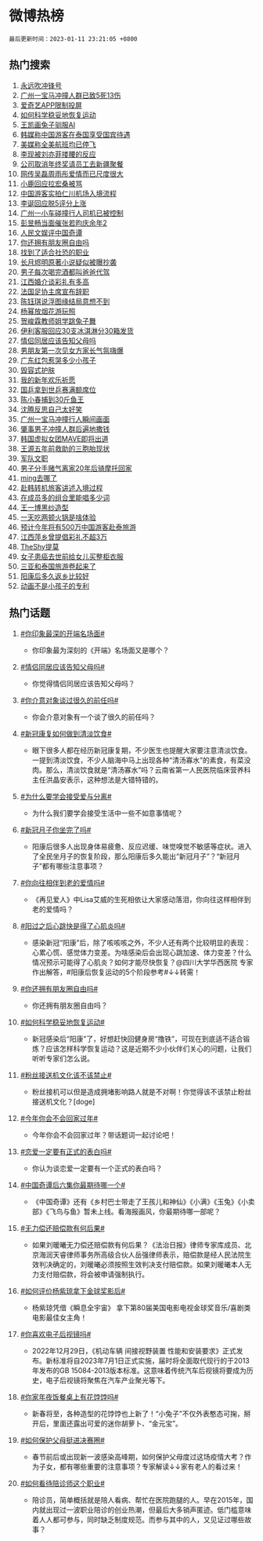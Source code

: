 # 微博热榜

`最后更新时间：2023-01-11 23:21:05 +0800`

## 热门搜索

1. [永远吹冲锋号](https://m.weibo.cn/search?containerid=100103type%3D1%26t%3D10%26q%3D%23%E6%B0%B8%E8%BF%9C%E5%90%B9%E5%86%B2%E9%94%8B%E5%8F%B7%23&stream_entry_id=51&isnewpage=1&extparam=seat%3D1%26c_type%3D51%26pos%3D0%26filter_type%3Drealtimehot%26dgr%3D0%26cate%3D10103%26display_time%3D1673450464%26pre_seqid%3D1673450464134014761208&luicode=10000011&lfid=106003type%253D25%2526t%253D3%2526disable_hot%253D1%2526filter_type%253Drealtimehot)
1. [广州一宝马冲撞人群已致5死13伤](https://m.weibo.cn/search?containerid=100103type%3D1%26t%3D10%26q%3D%23%E5%B9%BF%E5%B7%9E%E4%B8%80%E5%AE%9D%E9%A9%AC%E5%86%B2%E6%92%9E%E4%BA%BA%E7%BE%A4%E5%B7%B2%E8%87%B45%E6%AD%BB13%E4%BC%A4%23&stream_entry_id=31&isnewpage=1&extparam=seat%3D1%26pos%3D0%26lcate%3D5001%26c_type%3D31%26filter_type%3Drealtimehot%26stream_entry_id%3D31%26cate%3D5001%26flag%3D4%26realpos%3D1%26q%3D%2523%25E5%25B9%25BF%25E5%25B7%259E%25E4%25B8%2580%25E5%25AE%259D%25E9%25A9%25AC%25E5%2586%25B2%25E6%2592%259E%25E4%25BA%25BA%25E7%25BE%25A4%25E5%25B7%25B2%25E8%2587%25B45%25E6%25AD%25BB13%25E4%25BC%25A4%2523%26dgr%3D0%26band_rank%3D1%26display_time%3D1673450464%26pre_seqid%3D1673450464134014761208&luicode=10000011&lfid=106003type%253D25%2526t%253D3%2526disable_hot%253D1%2526filter_type%253Drealtimehot)
1. [爱奇艺APP限制投屏](https://m.weibo.cn/search?containerid=100103type%3D1%26t%3D10%26q%3D%23%E7%88%B1%E5%A5%87%E8%89%BAAPP%E9%99%90%E5%88%B6%E6%8A%95%E5%B1%8F%23&stream_entry_id=31&isnewpage=1&extparam=seat%3D1%26pos%3D1%26lcate%3D5001%26c_type%3D31%26filter_type%3Drealtimehot%26stream_entry_id%3D31%26cate%3D5001%26flag%3D2%26realpos%3D2%26q%3D%2523%25E7%2588%25B1%25E5%25A5%2587%25E8%2589%25BAAPP%25E9%2599%2590%25E5%2588%25B6%25E6%258A%2595%25E5%25B1%258F%2523%26dgr%3D0%26band_rank%3D2%26display_time%3D1673450464%26pre_seqid%3D1673450464134014761208&luicode=10000011&lfid=106003type%253D25%2526t%253D3%2526disable_hot%253D1%2526filter_type%253Drealtimehot)
1. [如何科学稳妥地恢复运动](https://m.weibo.cn/search?containerid=100103type%3D1%26t%3D10%26q%3D%23%E5%A6%82%E4%BD%95%E7%A7%91%E5%AD%A6%E7%A8%B3%E5%A6%A5%E5%9C%B0%E6%81%A2%E5%A4%8D%E8%BF%90%E5%8A%A8%23&stream_entry_id=31&isnewpage=1&extparam=seat%3D1%26pos%3D2%26lcate%3D5001%26c_type%3D31%26filter_type%3Drealtimehot%26stream_entry_id%3D31%26cate%3D5001%26flag%3D1%26realpos%3D3%26q%3D%2523%25E5%25A6%2582%25E4%25BD%2595%25E7%25A7%2591%25E5%25AD%25A6%25E7%25A8%25B3%25E5%25A6%25A5%25E5%259C%25B0%25E6%2581%25A2%25E5%25A4%258D%25E8%25BF%2590%25E5%258A%25A8%2523%26dgr%3D0%26band_rank%3D3%26display_time%3D1673450464%26pre_seqid%3D1673450464134014761208&luicode=10000011&lfid=106003type%253D25%2526t%253D3%2526disable_hot%253D1%2526filter_type%253Drealtimehot)
1. [王凯画兔子驯服AI](https://m.weibo.cn/search?containerid=100103type%3D1%26t%3D10%26q%3D%23%E7%8E%8B%E5%87%AF%E7%94%BB%E5%85%94%E5%AD%90%E9%A9%AF%E6%9C%8DAI%23&stream_entry_id=31&isnewpage=1&extparam=seat%3D1%26c_type%3D31%26pos%3D3%26lcate%3D5001%26adid%3D177631%26filter_type%3Drealtimehot%26stream_entry_id%3D31%26cate%3D5001%26q%3D%2523%25E7%258E%258B%25E5%2587%25AF%25E7%2594%25BB%25E5%2585%2594%25E5%25AD%2590%25E9%25A9%25AF%25E6%259C%258DAI%2523%26dgr%3D0%26band_rank%3D4%26topic_ad%3D1%26display_time%3D1673450464%26pre_seqid%3D1673450464134014761208&luicode=10000011&lfid=106003type%253D25%2526t%253D3%2526disable_hot%253D1%2526filter_type%253Drealtimehot)
1. [韩媒称中国游客在泰国享受国宾待遇](https://m.weibo.cn/search?containerid=100103type%3D1%26t%3D10%26q%3D%23%E9%9F%A9%E5%AA%92%E7%A7%B0%E4%B8%AD%E5%9B%BD%E6%B8%B8%E5%AE%A2%E5%9C%A8%E6%B3%B0%E5%9B%BD%E4%BA%AB%E5%8F%97%E5%9B%BD%E5%AE%BE%E5%BE%85%E9%81%87%23&stream_entry_id=31&isnewpage=1&extparam=seat%3D1%26pos%3D4%26lcate%3D5001%26c_type%3D31%26filter_type%3Drealtimehot%26stream_entry_id%3D31%26cate%3D5001%26flag%3D0%26realpos%3D4%26q%3D%2523%25E9%259F%25A9%25E5%25AA%2592%25E7%25A7%25B0%25E4%25B8%25AD%25E5%259B%25BD%25E6%25B8%25B8%25E5%25AE%25A2%25E5%259C%25A8%25E6%25B3%25B0%25E5%259B%25BD%25E4%25BA%25AB%25E5%258F%2597%25E5%259B%25BD%25E5%25AE%25BE%25E5%25BE%2585%25E9%2581%2587%2523%26dgr%3D0%26band_rank%3D4%26display_time%3D1673450464%26pre_seqid%3D1673450464134014761208&luicode=10000011&lfid=106003type%253D25%2526t%253D3%2526disable_hot%253D1%2526filter_type%253Drealtimehot)
1. [美媒称全美航班均已停飞](https://m.weibo.cn/search?containerid=100103type%3D1%26t%3D10%26q%3D%23%E7%BE%8E%E5%AA%92%E7%A7%B0%E5%85%A8%E7%BE%8E%E8%88%AA%E7%8F%AD%E5%9D%87%E5%B7%B2%E5%81%9C%E9%A3%9E%23&stream_entry_id=31&isnewpage=1&extparam=seat%3D1%26pos%3D5%26lcate%3D5001%26c_type%3D31%26filter_type%3Drealtimehot%26stream_entry_id%3D31%26cate%3D5001%26flag%3D0%26realpos%3D5%26q%3D%2523%25E7%25BE%258E%25E5%25AA%2592%25E7%25A7%25B0%25E5%2585%25A8%25E7%25BE%258E%25E8%2588%25AA%25E7%258F%25AD%25E5%259D%2587%25E5%25B7%25B2%25E5%2581%259C%25E9%25A3%259E%2523%26dgr%3D0%26band_rank%3D5%26display_time%3D1673450464%26pre_seqid%3D1673450464134014761208&luicode=10000011&lfid=106003type%253D25%2526t%253D3%2526disable_hot%253D1%2526filter_type%253Drealtimehot)
1. [李现被刘亦菲搂腰的反应](https://m.weibo.cn/search?containerid=100103type%3D1%26t%3D10%26q%3D%23%E6%9D%8E%E7%8E%B0%E8%A2%AB%E5%88%98%E4%BA%A6%E8%8F%B2%E6%90%82%E8%85%B0%E7%9A%84%E5%8F%8D%E5%BA%94%23&stream_entry_id=31&isnewpage=1&extparam=seat%3D1%26pos%3D6%26lcate%3D5001%26c_type%3D31%26filter_type%3Drealtimehot%26stream_entry_id%3D31%26cate%3D5001%26flag%3D16%26realpos%3D6%26q%3D%2523%25E6%259D%258E%25E7%258E%25B0%25E8%25A2%25AB%25E5%2588%2598%25E4%25BA%25A6%25E8%258F%25B2%25E6%2590%2582%25E8%2585%25B0%25E7%259A%2584%25E5%258F%258D%25E5%25BA%2594%2523%26dgr%3D0%26band_rank%3D6%26display_time%3D1673450464%26pre_seqid%3D1673450464134014761208&luicode=10000011&lfid=106003type%253D25%2526t%253D3%2526disable_hot%253D1%2526filter_type%253Drealtimehot)
1. [公司取消年终奖请员工去新疆聚餐](https://m.weibo.cn/search?containerid=100103type%3D1%26t%3D10%26q%3D%23%E5%85%AC%E5%8F%B8%E5%8F%96%E6%B6%88%E5%B9%B4%E7%BB%88%E5%A5%96%E8%AF%B7%E5%91%98%E5%B7%A5%E5%8E%BB%E6%96%B0%E7%96%86%E8%81%9A%E9%A4%90%23&stream_entry_id=31&isnewpage=1&extparam=seat%3D1%26pos%3D7%26lcate%3D5001%26c_type%3D31%26filter_type%3Drealtimehot%26stream_entry_id%3D31%26cate%3D5001%26flag%3D2%26realpos%3D7%26q%3D%2523%25E5%2585%25AC%25E5%258F%25B8%25E5%258F%2596%25E6%25B6%2588%25E5%25B9%25B4%25E7%25BB%2588%25E5%25A5%2596%25E8%25AF%25B7%25E5%2591%2598%25E5%25B7%25A5%25E5%258E%25BB%25E6%2596%25B0%25E7%2596%2586%25E8%2581%259A%25E9%25A4%2590%2523%26dgr%3D0%26band_rank%3D7%26display_time%3D1673450464%26pre_seqid%3D1673450464134014761208&luicode=10000011&lfid=106003type%253D25%2526t%253D3%2526disable_hot%253D1%2526filter_type%253Drealtimehot)
1. [网传吴磊周雨彤爱情而已尺度很大](https://m.weibo.cn/search?containerid=100103type%3D1%26t%3D10%26q%3D%23%E7%BD%91%E4%BC%A0%E5%90%B4%E7%A3%8A%E5%91%A8%E9%9B%A8%E5%BD%A4%E7%88%B1%E6%83%85%E8%80%8C%E5%B7%B2%E5%B0%BA%E5%BA%A6%E5%BE%88%E5%A4%A7%23&stream_entry_id=31&isnewpage=1&extparam=seat%3D1%26pos%3D8%26lcate%3D5001%26c_type%3D31%26filter_type%3Drealtimehot%26stream_entry_id%3D31%26cate%3D5001%26flag%3D0%26realpos%3D8%26q%3D%2523%25E7%25BD%2591%25E4%25BC%25A0%25E5%2590%25B4%25E7%25A3%258A%25E5%2591%25A8%25E9%259B%25A8%25E5%25BD%25A4%25E7%2588%25B1%25E6%2583%2585%25E8%2580%258C%25E5%25B7%25B2%25E5%25B0%25BA%25E5%25BA%25A6%25E5%25BE%2588%25E5%25A4%25A7%2523%26dgr%3D0%26band_rank%3D8%26display_time%3D1673450464%26pre_seqid%3D1673450464134014761208&luicode=10000011&lfid=106003type%253D25%2526t%253D3%2526disable_hot%253D1%2526filter_type%253Drealtimehot)
1. [小鹿回应拉宏桑被骂](https://m.weibo.cn/search?containerid=100103type%3D1%26t%3D10%26q%3D%23%E5%B0%8F%E9%B9%BF%E5%9B%9E%E5%BA%94%E6%8B%89%E5%AE%8F%E6%A1%91%E8%A2%AB%E9%AA%82%23&stream_entry_id=31&isnewpage=1&extparam=seat%3D1%26pos%3D9%26lcate%3D5001%26c_type%3D31%26filter_type%3Drealtimehot%26stream_entry_id%3D31%26cate%3D5001%26flag%3D0%26realpos%3D9%26q%3D%2523%25E5%25B0%258F%25E9%25B9%25BF%25E5%259B%259E%25E5%25BA%2594%25E6%258B%2589%25E5%25AE%258F%25E6%25A1%2591%25E8%25A2%25AB%25E9%25AA%2582%2523%26dgr%3D0%26band_rank%3D9%26display_time%3D1673450464%26pre_seqid%3D1673450464134014761208&luicode=10000011&lfid=106003type%253D25%2526t%253D3%2526disable_hot%253D1%2526filter_type%253Drealtimehot)
1. [中国游客实拍仁川机场入境流程](https://m.weibo.cn/search?containerid=100103type%3D1%26t%3D10%26q%3D%23%E4%B8%AD%E5%9B%BD%E6%B8%B8%E5%AE%A2%E5%AE%9E%E6%8B%8D%E4%BB%81%E5%B7%9D%E6%9C%BA%E5%9C%BA%E5%85%A5%E5%A2%83%E6%B5%81%E7%A8%8B%23&stream_entry_id=31&isnewpage=1&extparam=seat%3D1%26pos%3D10%26lcate%3D5001%26c_type%3D31%26filter_type%3Drealtimehot%26stream_entry_id%3D31%26cate%3D5001%26flag%3D0%26realpos%3D10%26q%3D%2523%25E4%25B8%25AD%25E5%259B%25BD%25E6%25B8%25B8%25E5%25AE%25A2%25E5%25AE%259E%25E6%258B%258D%25E4%25BB%2581%25E5%25B7%259D%25E6%259C%25BA%25E5%259C%25BA%25E5%2585%25A5%25E5%25A2%2583%25E6%25B5%2581%25E7%25A8%258B%2523%26dgr%3D0%26band_rank%3D10%26display_time%3D1673450464%26pre_seqid%3D1673450464134014761208&luicode=10000011&lfid=106003type%253D25%2526t%253D3%2526disable_hot%253D1%2526filter_type%253Drealtimehot)
1. [李诞回应脱5评分上涨](https://m.weibo.cn/search?containerid=100103type%3D1%26t%3D10%26q%3D%23%E6%9D%8E%E8%AF%9E%E5%9B%9E%E5%BA%94%E8%84%B15%E8%AF%84%E5%88%86%E4%B8%8A%E6%B6%A8%23&stream_entry_id=31&isnewpage=1&extparam=seat%3D1%26pos%3D11%26lcate%3D5001%26c_type%3D31%26filter_type%3Drealtimehot%26stream_entry_id%3D31%26cate%3D5001%26flag%3D1%26realpos%3D11%26q%3D%2523%25E6%259D%258E%25E8%25AF%259E%25E5%259B%259E%25E5%25BA%2594%25E8%2584%25B15%25E8%25AF%2584%25E5%2588%2586%25E4%25B8%258A%25E6%25B6%25A8%2523%26dgr%3D0%26band_rank%3D11%26display_time%3D1673450464%26pre_seqid%3D1673450464134014761208&luicode=10000011&lfid=106003type%253D25%2526t%253D3%2526disable_hot%253D1%2526filter_type%253Drealtimehot)
1. [广州一小车碰撞行人司机已被控制](https://m.weibo.cn/search?containerid=100103type%3D1%26t%3D10%26q%3D%23%E5%B9%BF%E5%B7%9E%E4%B8%80%E5%B0%8F%E8%BD%A6%E7%A2%B0%E6%92%9E%E8%A1%8C%E4%BA%BA%E5%8F%B8%E6%9C%BA%E5%B7%B2%E8%A2%AB%E6%8E%A7%E5%88%B6%23&stream_entry_id=31&isnewpage=1&extparam=seat%3D1%26pos%3D12%26lcate%3D5001%26c_type%3D31%26filter_type%3Drealtimehot%26stream_entry_id%3D31%26cate%3D5001%26flag%3D0%26realpos%3D12%26q%3D%2523%25E5%25B9%25BF%25E5%25B7%259E%25E4%25B8%2580%25E5%25B0%258F%25E8%25BD%25A6%25E7%25A2%25B0%25E6%2592%259E%25E8%25A1%258C%25E4%25BA%25BA%25E5%258F%25B8%25E6%259C%25BA%25E5%25B7%25B2%25E8%25A2%25AB%25E6%258E%25A7%25E5%2588%25B6%2523%26dgr%3D0%26band_rank%3D12%26display_time%3D1673450464%26pre_seqid%3D1673450464134014761208&luicode=10000011&lfid=106003type%253D25%2526t%253D3%2526disable_hot%253D1%2526filter_type%253Drealtimehot)
1. [彭昱畅当面催张若昀庆余年2](https://m.weibo.cn/search?containerid=100103type%3D1%26t%3D10%26q%3D%23%E5%BD%AD%E6%98%B1%E7%95%85%E5%BD%93%E9%9D%A2%E5%82%AC%E5%BC%A0%E8%8B%A5%E6%98%80%E5%BA%86%E4%BD%99%E5%B9%B42%23&stream_entry_id=31&isnewpage=1&extparam=seat%3D1%26pos%3D13%26lcate%3D5001%26c_type%3D31%26filter_type%3Drealtimehot%26stream_entry_id%3D31%26cate%3D5001%26flag%3D1%26realpos%3D13%26q%3D%2523%25E5%25BD%25AD%25E6%2598%25B1%25E7%2595%2585%25E5%25BD%2593%25E9%259D%25A2%25E5%2582%25AC%25E5%25BC%25A0%25E8%258B%25A5%25E6%2598%2580%25E5%25BA%2586%25E4%25BD%2599%25E5%25B9%25B42%2523%26dgr%3D0%26band_rank%3D13%26display_time%3D1673450464%26pre_seqid%3D1673450464134014761208&luicode=10000011&lfid=106003type%253D25%2526t%253D3%2526disable_hot%253D1%2526filter_type%253Drealtimehot)
1. [人民文娱评中国奇谭](https://m.weibo.cn/search?containerid=100103type%3D1%26t%3D10%26q%3D%23%E4%BA%BA%E6%B0%91%E6%96%87%E5%A8%B1%E8%AF%84%E4%B8%AD%E5%9B%BD%E5%A5%87%E8%B0%AD%23&stream_entry_id=31&isnewpage=1&extparam=seat%3D1%26pos%3D14%26lcate%3D5001%26c_type%3D31%26filter_type%3Drealtimehot%26stream_entry_id%3D31%26cate%3D5001%26flag%3D0%26realpos%3D14%26q%3D%2523%25E4%25BA%25BA%25E6%25B0%2591%25E6%2596%2587%25E5%25A8%25B1%25E8%25AF%2584%25E4%25B8%25AD%25E5%259B%25BD%25E5%25A5%2587%25E8%25B0%25AD%2523%26dgr%3D0%26band_rank%3D14%26display_time%3D1673450464%26pre_seqid%3D1673450464134014761208&luicode=10000011&lfid=106003type%253D25%2526t%253D3%2526disable_hot%253D1%2526filter_type%253Drealtimehot)
1. [你还拥有朋友圈自由吗](https://m.weibo.cn/search?containerid=100103type%3D1%26t%3D10%26q%3D%23%E4%BD%A0%E8%BF%98%E6%8B%A5%E6%9C%89%E6%9C%8B%E5%8F%8B%E5%9C%88%E8%87%AA%E7%94%B1%E5%90%97%23&stream_entry_id=31&isnewpage=1&extparam=seat%3D1%26pos%3D15%26lcate%3D5001%26c_type%3D31%26filter_type%3Drealtimehot%26stream_entry_id%3D31%26cate%3D5001%26flag%3D0%26realpos%3D15%26q%3D%2523%25E4%25BD%25A0%25E8%25BF%2598%25E6%258B%25A5%25E6%259C%2589%25E6%259C%258B%25E5%258F%258B%25E5%259C%2588%25E8%2587%25AA%25E7%2594%25B1%25E5%2590%2597%2523%26dgr%3D0%26band_rank%3D15%26display_time%3D1673450464%26pre_seqid%3D1673450464134014761208&luicode=10000011&lfid=106003type%253D25%2526t%253D3%2526disable_hot%253D1%2526filter_type%253Drealtimehot)
1. [找到了适合社恐的职业](https://m.weibo.cn/search?containerid=100103type%3D1%26t%3D10%26q%3D%23%E6%89%BE%E5%88%B0%E4%BA%86%E9%80%82%E5%90%88%E7%A4%BE%E6%81%90%E7%9A%84%E8%81%8C%E4%B8%9A%23&stream_entry_id=31&isnewpage=1&extparam=seat%3D1%26pos%3D16%26lcate%3D5001%26c_type%3D31%26filter_type%3Drealtimehot%26stream_entry_id%3D31%26cate%3D5001%26flag%3D1%26realpos%3D16%26q%3D%2523%25E6%2589%25BE%25E5%2588%25B0%25E4%25BA%2586%25E9%2580%2582%25E5%2590%2588%25E7%25A4%25BE%25E6%2581%2590%25E7%259A%2584%25E8%2581%258C%25E4%25B8%259A%2523%26dgr%3D0%26band_rank%3D16%26display_time%3D1673450464%26pre_seqid%3D1673450464134014761208&luicode=10000011&lfid=106003type%253D25%2526t%253D3%2526disable_hot%253D1%2526filter_type%253Drealtimehot)
1. [长月烬明原著小说疑似被曝抄袭](https://m.weibo.cn/search?containerid=100103type%3D1%26t%3D10%26q%3D%23%E9%95%BF%E6%9C%88%E7%83%AC%E6%98%8E%E5%8E%9F%E8%91%97%E5%B0%8F%E8%AF%B4%E7%96%91%E4%BC%BC%E8%A2%AB%E6%9B%9D%E6%8A%84%E8%A2%AD%23&stream_entry_id=31&isnewpage=1&extparam=seat%3D1%26pos%3D17%26lcate%3D5001%26c_type%3D31%26filter_type%3Drealtimehot%26stream_entry_id%3D31%26cate%3D5001%26flag%3D0%26realpos%3D17%26q%3D%2523%25E9%2595%25BF%25E6%259C%2588%25E7%2583%25AC%25E6%2598%258E%25E5%258E%259F%25E8%2591%2597%25E5%25B0%258F%25E8%25AF%25B4%25E7%2596%2591%25E4%25BC%25BC%25E8%25A2%25AB%25E6%259B%259D%25E6%258A%2584%25E8%25A2%25AD%2523%26dgr%3D0%26band_rank%3D17%26display_time%3D1673450464%26pre_seqid%3D1673450464134014761208&luicode=10000011&lfid=106003type%253D25%2526t%253D3%2526disable_hot%253D1%2526filter_type%253Drealtimehot)
1. [男子每次喝完酒都叫爸爸代驾](https://m.weibo.cn/search?containerid=100103type%3D1%26t%3D10%26q%3D%23%E7%94%B7%E5%AD%90%E6%AF%8F%E6%AC%A1%E5%96%9D%E5%AE%8C%E9%85%92%E9%83%BD%E5%8F%AB%E7%88%B8%E7%88%B8%E4%BB%A3%E9%A9%BE%23&stream_entry_id=31&isnewpage=1&extparam=seat%3D1%26pos%3D18%26lcate%3D5001%26c_type%3D31%26filter_type%3Drealtimehot%26stream_entry_id%3D31%26cate%3D5001%26flag%3D1%26realpos%3D18%26q%3D%2523%25E7%2594%25B7%25E5%25AD%2590%25E6%25AF%258F%25E6%25AC%25A1%25E5%2596%259D%25E5%25AE%258C%25E9%2585%2592%25E9%2583%25BD%25E5%258F%25AB%25E7%2588%25B8%25E7%2588%25B8%25E4%25BB%25A3%25E9%25A9%25BE%2523%26dgr%3D0%26band_rank%3D18%26display_time%3D1673450464%26pre_seqid%3D1673450464134014761208&luicode=10000011&lfid=106003type%253D25%2526t%253D3%2526disable_hot%253D1%2526filter_type%253Drealtimehot)
1. [江西婚介谈彩礼有多高](https://m.weibo.cn/search?containerid=100103type%3D1%26t%3D10%26q%3D%23%E6%B1%9F%E8%A5%BF%E5%A9%9A%E4%BB%8B%E8%B0%88%E5%BD%A9%E7%A4%BC%E6%9C%89%E5%A4%9A%E9%AB%98%23&stream_entry_id=31&isnewpage=1&extparam=seat%3D1%26pos%3D19%26lcate%3D5001%26c_type%3D31%26filter_type%3Drealtimehot%26stream_entry_id%3D31%26cate%3D5001%26flag%3D0%26realpos%3D19%26q%3D%2523%25E6%25B1%259F%25E8%25A5%25BF%25E5%25A9%259A%25E4%25BB%258B%25E8%25B0%2588%25E5%25BD%25A9%25E7%25A4%25BC%25E6%259C%2589%25E5%25A4%259A%25E9%25AB%2598%2523%26dgr%3D0%26band_rank%3D19%26display_time%3D1673450464%26pre_seqid%3D1673450464134014761208&luicode=10000011&lfid=106003type%253D25%2526t%253D3%2526disable_hot%253D1%2526filter_type%253Drealtimehot)
1. [法国足协主席宣布辞职](https://m.weibo.cn/search?containerid=100103type%3D1%26t%3D10%26q%3D%23%E6%B3%95%E5%9B%BD%E8%B6%B3%E5%8D%8F%E4%B8%BB%E5%B8%AD%E5%AE%A3%E5%B8%83%E8%BE%9E%E8%81%8C%23&stream_entry_id=31&isnewpage=1&extparam=seat%3D1%26pos%3D20%26lcate%3D5001%26c_type%3D31%26filter_type%3Drealtimehot%26stream_entry_id%3D31%26cate%3D5001%26flag%3D1%26realpos%3D20%26q%3D%2523%25E6%25B3%2595%25E5%259B%25BD%25E8%25B6%25B3%25E5%258D%258F%25E4%25B8%25BB%25E5%25B8%25AD%25E5%25AE%25A3%25E5%25B8%2583%25E8%25BE%259E%25E8%2581%258C%2523%26dgr%3D0%26band_rank%3D20%26display_time%3D1673450464%26pre_seqid%3D1673450464134014761208&luicode=10000011&lfid=106003type%253D25%2526t%253D3%2526disable_hot%253D1%2526filter_type%253Drealtimehot)
1. [陈钰琪说浮图缘结局意想不到](https://m.weibo.cn/search?containerid=100103type%3D1%26t%3D10%26q%3D%23%E9%99%88%E9%92%B0%E7%90%AA%E8%AF%B4%E6%B5%AE%E5%9B%BE%E7%BC%98%E7%BB%93%E5%B1%80%E6%84%8F%E6%83%B3%E4%B8%8D%E5%88%B0%23&stream_entry_id=31&isnewpage=1&extparam=seat%3D1%26pos%3D21%26lcate%3D5001%26c_type%3D31%26filter_type%3Drealtimehot%26stream_entry_id%3D31%26cate%3D5001%26flag%3D1%26realpos%3D21%26q%3D%2523%25E9%2599%2588%25E9%2592%25B0%25E7%2590%25AA%25E8%25AF%25B4%25E6%25B5%25AE%25E5%259B%25BE%25E7%25BC%2598%25E7%25BB%2593%25E5%25B1%2580%25E6%2584%258F%25E6%2583%25B3%25E4%25B8%258D%25E5%2588%25B0%2523%26dgr%3D0%26band_rank%3D21%26display_time%3D1673450464%26pre_seqid%3D1673450464134014761208&luicode=10000011&lfid=106003type%253D25%2526t%253D3%2526disable_hot%253D1%2526filter_type%253Drealtimehot)
1. [杨幂放烟花游玩照](https://m.weibo.cn/search?containerid=100103type%3D1%26t%3D10%26q%3D%23%E6%9D%A8%E5%B9%82%E6%94%BE%E7%83%9F%E8%8A%B1%E6%B8%B8%E7%8E%A9%E7%85%A7%23&stream_entry_id=31&isnewpage=1&extparam=seat%3D1%26pos%3D22%26lcate%3D5001%26c_type%3D31%26filter_type%3Drealtimehot%26stream_entry_id%3D31%26cate%3D5001%26flag%3D0%26realpos%3D22%26q%3D%2523%25E6%259D%25A8%25E5%25B9%2582%25E6%2594%25BE%25E7%2583%259F%25E8%258A%25B1%25E6%25B8%25B8%25E7%258E%25A9%25E7%2585%25A7%2523%26dgr%3D0%26band_rank%3D22%26display_time%3D1673450464%26pre_seqid%3D1673450464134014761208&luicode=10000011&lfid=106003type%253D25%2526t%253D3%2526disable_hot%253D1%2526filter_type%253Drealtimehot)
1. [贺峻霖教师姐学跳兔子舞](https://m.weibo.cn/search?containerid=100103type%3D1%26t%3D10%26q%3D%23%E8%B4%BA%E5%B3%BB%E9%9C%96%E6%95%99%E5%B8%88%E5%A7%90%E5%AD%A6%E8%B7%B3%E5%85%94%E5%AD%90%E8%88%9E%23&stream_entry_id=31&isnewpage=1&extparam=seat%3D1%26pos%3D23%26lcate%3D5001%26c_type%3D31%26filter_type%3Drealtimehot%26stream_entry_id%3D31%26cate%3D5001%26flag%3D1%26realpos%3D23%26q%3D%2523%25E8%25B4%25BA%25E5%25B3%25BB%25E9%259C%2596%25E6%2595%2599%25E5%25B8%2588%25E5%25A7%2590%25E5%25AD%25A6%25E8%25B7%25B3%25E5%2585%2594%25E5%25AD%2590%25E8%2588%259E%2523%26dgr%3D0%26band_rank%3D23%26display_time%3D1673450464%26pre_seqid%3D1673450464134014761208&luicode=10000011&lfid=106003type%253D25%2526t%253D3%2526disable_hot%253D1%2526filter_type%253Drealtimehot)
1. [伊利客服回应30支冰淇淋分30箱发货](https://m.weibo.cn/search?containerid=100103type%3D1%26t%3D10%26q%3D%23%E4%BC%8A%E5%88%A9%E5%AE%A2%E6%9C%8D%E5%9B%9E%E5%BA%9430%E6%94%AF%E5%86%B0%E6%B7%87%E6%B7%8B%E5%88%8630%E7%AE%B1%E5%8F%91%E8%B4%A7%23&stream_entry_id=31&isnewpage=1&extparam=seat%3D1%26pos%3D24%26lcate%3D5001%26c_type%3D31%26filter_type%3Drealtimehot%26stream_entry_id%3D31%26cate%3D5001%26flag%3D0%26realpos%3D24%26q%3D%2523%25E4%25BC%258A%25E5%2588%25A9%25E5%25AE%25A2%25E6%259C%258D%25E5%259B%259E%25E5%25BA%259430%25E6%2594%25AF%25E5%2586%25B0%25E6%25B7%2587%25E6%25B7%258B%25E5%2588%258630%25E7%25AE%25B1%25E5%258F%2591%25E8%25B4%25A7%2523%26dgr%3D0%26band_rank%3D24%26display_time%3D1673450464%26pre_seqid%3D1673450464134014761208&luicode=10000011&lfid=106003type%253D25%2526t%253D3%2526disable_hot%253D1%2526filter_type%253Drealtimehot)
1. [情侣同居应该告知父母吗](https://m.weibo.cn/search?containerid=100103type%3D1%26t%3D10%26q%3D%23%E6%83%85%E4%BE%A3%E5%90%8C%E5%B1%85%E5%BA%94%E8%AF%A5%E5%91%8A%E7%9F%A5%E7%88%B6%E6%AF%8D%E5%90%97%23&stream_entry_id=31&isnewpage=1&extparam=seat%3D1%26pos%3D25%26lcate%3D5001%26c_type%3D31%26filter_type%3Drealtimehot%26stream_entry_id%3D31%26cate%3D5001%26flag%3D0%26realpos%3D25%26q%3D%2523%25E6%2583%2585%25E4%25BE%25A3%25E5%2590%258C%25E5%25B1%2585%25E5%25BA%2594%25E8%25AF%25A5%25E5%2591%258A%25E7%259F%25A5%25E7%2588%25B6%25E6%25AF%258D%25E5%2590%2597%2523%26dgr%3D0%26band_rank%3D25%26display_time%3D1673450464%26pre_seqid%3D1673450464134014761208&luicode=10000011&lfid=106003type%253D25%2526t%253D3%2526disable_hot%253D1%2526filter_type%253Drealtimehot)
1. [男朋友第一次见女方家长气氛嗨爆](https://m.weibo.cn/search?containerid=100103type%3D1%26t%3D10%26q%3D%23%E7%94%B7%E6%9C%8B%E5%8F%8B%E7%AC%AC%E4%B8%80%E6%AC%A1%E8%A7%81%E5%A5%B3%E6%96%B9%E5%AE%B6%E9%95%BF%E6%B0%94%E6%B0%9B%E5%97%A8%E7%88%86%23&stream_entry_id=31&isnewpage=1&extparam=seat%3D1%26pos%3D26%26lcate%3D5001%26c_type%3D31%26filter_type%3Drealtimehot%26stream_entry_id%3D31%26cate%3D5001%26flag%3D0%26realpos%3D26%26q%3D%2523%25E7%2594%25B7%25E6%259C%258B%25E5%258F%258B%25E7%25AC%25AC%25E4%25B8%2580%25E6%25AC%25A1%25E8%25A7%2581%25E5%25A5%25B3%25E6%2596%25B9%25E5%25AE%25B6%25E9%2595%25BF%25E6%25B0%2594%25E6%25B0%259B%25E5%2597%25A8%25E7%2588%2586%2523%26dgr%3D0%26band_rank%3D26%26display_time%3D1673450464%26pre_seqid%3D1673450464134014761208&luicode=10000011&lfid=106003type%253D25%2526t%253D3%2526disable_hot%253D1%2526filter_type%253Drealtimehot)
1. [广东红包惹哭多少小孩子](https://m.weibo.cn/search?containerid=100103type%3D1%26t%3D10%26q%3D%23%E5%B9%BF%E4%B8%9C%E7%BA%A2%E5%8C%85%E6%83%B9%E5%93%AD%E5%A4%9A%E5%B0%91%E5%B0%8F%E5%AD%A9%E5%AD%90%23&stream_entry_id=31&isnewpage=1&extparam=seat%3D1%26pos%3D27%26lcate%3D5001%26c_type%3D31%26filter_type%3Drealtimehot%26stream_entry_id%3D31%26cate%3D5001%26flag%3D0%26realpos%3D27%26q%3D%2523%25E5%25B9%25BF%25E4%25B8%259C%25E7%25BA%25A2%25E5%258C%2585%25E6%2583%25B9%25E5%2593%25AD%25E5%25A4%259A%25E5%25B0%2591%25E5%25B0%258F%25E5%25AD%25A9%25E5%25AD%2590%2523%26dgr%3D0%26band_rank%3D27%26display_time%3D1673450464%26pre_seqid%3D1673450464134014761208&luicode=10000011&lfid=106003type%253D25%2526t%253D3%2526disable_hot%253D1%2526filter_type%253Drealtimehot)
1. [毁容式护肤](https://m.weibo.cn/search?containerid=100103type%3D1%26t%3D10%26q%3D%23%E6%AF%81%E5%AE%B9%E5%BC%8F%E6%8A%A4%E8%82%A4%23&stream_entry_id=31&isnewpage=1&extparam=seat%3D1%26pos%3D28%26lcate%3D5001%26c_type%3D31%26filter_type%3Drealtimehot%26stream_entry_id%3D31%26cate%3D5001%26flag%3D0%26realpos%3D28%26q%3D%2523%25E6%25AF%2581%25E5%25AE%25B9%25E5%25BC%258F%25E6%258A%25A4%25E8%2582%25A4%2523%26dgr%3D0%26band_rank%3D28%26display_time%3D1673450464%26pre_seqid%3D1673450464134014761208&luicode=10000011&lfid=106003type%253D25%2526t%253D3%2526disable_hot%253D1%2526filter_type%253Drealtimehot)
1. [我的新年欢乐祈愿](https://m.weibo.cn/search?containerid=100103type%3D1%26t%3D10%26q%3D%E6%88%91%E7%9A%84%E6%96%B0%E5%B9%B4%E6%AC%A2%E4%B9%90%E7%A5%88%E6%84%BF&stream_entry_id=31&isnewpage=1&extparam=seat%3D1%26pos%3D29%26lcate%3D5001%26c_type%3D31%26filter_type%3Drealtimehot%26stream_entry_id%3D31%26cate%3D5001%26flag%3D1%26realpos%3D29%26q%3D%25E6%2588%2591%25E7%259A%2584%25E6%2596%25B0%25E5%25B9%25B4%25E6%25AC%25A2%25E4%25B9%2590%25E7%25A5%2588%25E6%2584%25BF%26dgr%3D0%26band_rank%3D29%26display_time%3D1673450464%26pre_seqid%3D1673450464134014761208&luicode=10000011&lfid=106003type%253D25%2526t%253D3%2526disable_hot%253D1%2526filter_type%253Drealtimehot)
1. [国乒拿到世乒赛满额席位](https://m.weibo.cn/search?containerid=100103type%3D1%26t%3D10%26q%3D%23%E5%9B%BD%E4%B9%92%E6%8B%BF%E5%88%B0%E4%B8%96%E4%B9%92%E8%B5%9B%E6%BB%A1%E9%A2%9D%E5%B8%AD%E4%BD%8D%23&stream_entry_id=31&isnewpage=1&extparam=seat%3D1%26pos%3D30%26lcate%3D5001%26c_type%3D31%26filter_type%3Drealtimehot%26stream_entry_id%3D31%26cate%3D5001%26flag%3D1%26realpos%3D30%26q%3D%2523%25E5%259B%25BD%25E4%25B9%2592%25E6%258B%25BF%25E5%2588%25B0%25E4%25B8%2596%25E4%25B9%2592%25E8%25B5%259B%25E6%25BB%25A1%25E9%25A2%259D%25E5%25B8%25AD%25E4%25BD%258D%2523%26dgr%3D0%26band_rank%3D30%26display_time%3D1673450464%26pre_seqid%3D1673450464134014761208&luicode=10000011&lfid=106003type%253D25%2526t%253D3%2526disable_hot%253D1%2526filter_type%253Drealtimehot)
1. [陈小春捕到30斤鱼王](https://m.weibo.cn/search?containerid=100103type%3D1%26t%3D10%26q%3D%23%E9%99%88%E5%B0%8F%E6%98%A5%E6%8D%95%E5%88%B030%E6%96%A4%E9%B1%BC%E7%8E%8B%23&stream_entry_id=31&isnewpage=1&extparam=seat%3D1%26pos%3D31%26lcate%3D5001%26c_type%3D31%26filter_type%3Drealtimehot%26stream_entry_id%3D31%26cate%3D5001%26flag%3D0%26realpos%3D31%26q%3D%2523%25E9%2599%2588%25E5%25B0%258F%25E6%2598%25A5%25E6%258D%2595%25E5%2588%25B030%25E6%2596%25A4%25E9%25B1%25BC%25E7%258E%258B%2523%26dgr%3D0%26band_rank%3D31%26display_time%3D1673450464%26pre_seqid%3D1673450464134014761208&luicode=10000011&lfid=106003type%253D25%2526t%253D3%2526disable_hot%253D1%2526filter_type%253Drealtimehot)
1. [沈腾反思自己太好笑](https://m.weibo.cn/search?containerid=100103type%3D1%26t%3D10%26q%3D%23%E6%B2%88%E8%85%BE%E5%8F%8D%E6%80%9D%E8%87%AA%E5%B7%B1%E5%A4%AA%E5%A5%BD%E7%AC%91%23&stream_entry_id=31&isnewpage=1&extparam=seat%3D1%26pos%3D32%26lcate%3D5001%26c_type%3D31%26filter_type%3Drealtimehot%26stream_entry_id%3D31%26cate%3D5001%26flag%3D1%26realpos%3D32%26q%3D%2523%25E6%25B2%2588%25E8%2585%25BE%25E5%258F%258D%25E6%2580%259D%25E8%2587%25AA%25E5%25B7%25B1%25E5%25A4%25AA%25E5%25A5%25BD%25E7%25AC%2591%2523%26dgr%3D0%26band_rank%3D32%26display_time%3D1673450464%26pre_seqid%3D1673450464134014761208&luicode=10000011&lfid=106003type%253D25%2526t%253D3%2526disable_hot%253D1%2526filter_type%253Drealtimehot)
1. [广州一宝马冲撞行人瞬间画面](https://m.weibo.cn/search?containerid=100103type%3D1%26t%3D10%26q%3D%23%E5%B9%BF%E5%B7%9E%E4%B8%80%E5%AE%9D%E9%A9%AC%E5%86%B2%E6%92%9E%E8%A1%8C%E4%BA%BA%E7%9E%AC%E9%97%B4%E7%94%BB%E9%9D%A2%23&stream_entry_id=31&isnewpage=1&extparam=seat%3D1%26pos%3D33%26lcate%3D5001%26c_type%3D31%26filter_type%3Drealtimehot%26stream_entry_id%3D31%26cate%3D5001%26flag%3D1%26realpos%3D33%26q%3D%2523%25E5%25B9%25BF%25E5%25B7%259E%25E4%25B8%2580%25E5%25AE%259D%25E9%25A9%25AC%25E5%2586%25B2%25E6%2592%259E%25E8%25A1%258C%25E4%25BA%25BA%25E7%259E%25AC%25E9%2597%25B4%25E7%2594%25BB%25E9%259D%25A2%2523%26dgr%3D0%26band_rank%3D33%26display_time%3D1673450464%26pre_seqid%3D1673450464134014761208&luicode=10000011&lfid=106003type%253D25%2526t%253D3%2526disable_hot%253D1%2526filter_type%253Drealtimehot)
1. [肇事男子冲撞人群后遍地撒钱](https://m.weibo.cn/search?containerid=100103type%3D1%26t%3D10%26q%3D%23%E8%82%87%E4%BA%8B%E7%94%B7%E5%AD%90%E5%86%B2%E6%92%9E%E4%BA%BA%E7%BE%A4%E5%90%8E%E9%81%8D%E5%9C%B0%E6%92%92%E9%92%B1%23&stream_entry_id=31&isnewpage=1&extparam=seat%3D1%26pos%3D34%26lcate%3D5001%26c_type%3D31%26filter_type%3Drealtimehot%26stream_entry_id%3D31%26cate%3D5001%26flag%3D0%26realpos%3D34%26q%3D%2523%25E8%2582%2587%25E4%25BA%258B%25E7%2594%25B7%25E5%25AD%2590%25E5%2586%25B2%25E6%2592%259E%25E4%25BA%25BA%25E7%25BE%25A4%25E5%2590%258E%25E9%2581%258D%25E5%259C%25B0%25E6%2592%2592%25E9%2592%25B1%2523%26dgr%3D0%26band_rank%3D34%26display_time%3D1673450464%26pre_seqid%3D1673450464134014761208&luicode=10000011&lfid=106003type%253D25%2526t%253D3%2526disable_hot%253D1%2526filter_type%253Drealtimehot)
1. [韩国虚拟女团MAVE即将出道](https://m.weibo.cn/search?containerid=100103type%3D1%26t%3D10%26q%3D%23%E9%9F%A9%E5%9B%BD%E8%99%9A%E6%8B%9F%E5%A5%B3%E5%9B%A2MAVE%E5%8D%B3%E5%B0%86%E5%87%BA%E9%81%93%23&stream_entry_id=31&isnewpage=1&extparam=seat%3D1%26pos%3D35%26lcate%3D5001%26c_type%3D31%26filter_type%3Drealtimehot%26stream_entry_id%3D31%26cate%3D5001%26flag%3D0%26realpos%3D35%26q%3D%2523%25E9%259F%25A9%25E5%259B%25BD%25E8%2599%259A%25E6%258B%259F%25E5%25A5%25B3%25E5%259B%25A2MAVE%25E5%258D%25B3%25E5%25B0%2586%25E5%2587%25BA%25E9%2581%2593%2523%26dgr%3D0%26band_rank%3D35%26display_time%3D1673450464%26pre_seqid%3D1673450464134014761208&luicode=10000011&lfid=106003type%253D25%2526t%253D3%2526disable_hot%253D1%2526filter_type%253Drealtimehot)
1. [王源五年前救助的三胞胎现状](https://m.weibo.cn/search?containerid=100103type%3D1%26t%3D10%26q%3D%23%E7%8E%8B%E6%BA%90%E4%BA%94%E5%B9%B4%E5%89%8D%E6%95%91%E5%8A%A9%E7%9A%84%E4%B8%89%E8%83%9E%E8%83%8E%E7%8E%B0%E7%8A%B6%23&stream_entry_id=31&isnewpage=1&extparam=seat%3D1%26pos%3D36%26lcate%3D5001%26c_type%3D31%26filter_type%3Drealtimehot%26stream_entry_id%3D31%26cate%3D5001%26flag%3D0%26realpos%3D36%26q%3D%2523%25E7%258E%258B%25E6%25BA%2590%25E4%25BA%2594%25E5%25B9%25B4%25E5%2589%258D%25E6%2595%2591%25E5%258A%25A9%25E7%259A%2584%25E4%25B8%2589%25E8%2583%259E%25E8%2583%258E%25E7%258E%25B0%25E7%258A%25B6%2523%26dgr%3D0%26band_rank%3D36%26display_time%3D1673450464%26pre_seqid%3D1673450464134014761208&luicode=10000011&lfid=106003type%253D25%2526t%253D3%2526disable_hot%253D1%2526filter_type%253Drealtimehot)
1. [军队文职](https://m.weibo.cn/search?containerid=100103type%3D1%26t%3D10%26q%3D%23%E5%86%9B%E9%98%9F%E6%96%87%E8%81%8C%23&stream_entry_id=31&isnewpage=1&extparam=seat%3D1%26pos%3D37%26lcate%3D5001%26c_type%3D31%26filter_type%3Drealtimehot%26stream_entry_id%3D31%26cate%3D5001%26flag%3D0%26realpos%3D37%26q%3D%2523%25E5%2586%259B%25E9%2598%259F%25E6%2596%2587%25E8%2581%258C%2523%26dgr%3D0%26band_rank%3D37%26display_time%3D1673450464%26pre_seqid%3D1673450464134014761208&luicode=10000011&lfid=106003type%253D25%2526t%253D3%2526disable_hot%253D1%2526filter_type%253Drealtimehot)
1. [男子分手赌气离家20年后骑摩托回家](https://m.weibo.cn/search?containerid=100103type%3D1%26t%3D10%26q%3D%23%E7%94%B7%E5%AD%90%E5%88%86%E6%89%8B%E8%B5%8C%E6%B0%94%E7%A6%BB%E5%AE%B620%E5%B9%B4%E5%90%8E%E9%AA%91%E6%91%A9%E6%89%98%E5%9B%9E%E5%AE%B6%23&stream_entry_id=31&isnewpage=1&extparam=seat%3D1%26pos%3D38%26lcate%3D5001%26c_type%3D31%26filter_type%3Drealtimehot%26stream_entry_id%3D31%26cate%3D5001%26flag%3D0%26realpos%3D38%26q%3D%2523%25E7%2594%25B7%25E5%25AD%2590%25E5%2588%2586%25E6%2589%258B%25E8%25B5%258C%25E6%25B0%2594%25E7%25A6%25BB%25E5%25AE%25B620%25E5%25B9%25B4%25E5%2590%258E%25E9%25AA%2591%25E6%2591%25A9%25E6%2589%2598%25E5%259B%259E%25E5%25AE%25B6%2523%26dgr%3D0%26band_rank%3D38%26display_time%3D1673450464%26pre_seqid%3D1673450464134014761208&luicode=10000011&lfid=106003type%253D25%2526t%253D3%2526disable_hot%253D1%2526filter_type%253Drealtimehot)
1. [ming去哪了](https://m.weibo.cn/search?containerid=100103type%3D1%26t%3D10%26q%3Dming%E5%8E%BB%E5%93%AA%E4%BA%86&stream_entry_id=31&isnewpage=1&extparam=seat%3D1%26pos%3D39%26lcate%3D5001%26c_type%3D31%26filter_type%3Drealtimehot%26stream_entry_id%3D31%26cate%3D5001%26flag%3D0%26realpos%3D39%26q%3Dming%25E5%258E%25BB%25E5%2593%25AA%25E4%25BA%2586%26dgr%3D0%26band_rank%3D39%26display_time%3D1673450464%26pre_seqid%3D1673450464134014761208&luicode=10000011&lfid=106003type%253D25%2526t%253D3%2526disable_hot%253D1%2526filter_type%253Drealtimehot)
1. [赴韩转机旅客讲述入境过程](https://m.weibo.cn/search?containerid=100103type%3D1%26t%3D10%26q%3D%23%E8%B5%B4%E9%9F%A9%E8%BD%AC%E6%9C%BA%E6%97%85%E5%AE%A2%E8%AE%B2%E8%BF%B0%E5%85%A5%E5%A2%83%E8%BF%87%E7%A8%8B%23&stream_entry_id=31&isnewpage=1&extparam=seat%3D1%26pos%3D40%26lcate%3D5001%26c_type%3D31%26filter_type%3Drealtimehot%26stream_entry_id%3D31%26cate%3D5001%26flag%3D1%26realpos%3D40%26q%3D%2523%25E8%25B5%25B4%25E9%259F%25A9%25E8%25BD%25AC%25E6%259C%25BA%25E6%2597%2585%25E5%25AE%25A2%25E8%25AE%25B2%25E8%25BF%25B0%25E5%2585%25A5%25E5%25A2%2583%25E8%25BF%2587%25E7%25A8%258B%2523%26dgr%3D0%26band_rank%3D40%26display_time%3D1673450464%26pre_seqid%3D1673450464134014761208&luicode=10000011&lfid=106003type%253D25%2526t%253D3%2526disable_hot%253D1%2526filter_type%253Drealtimehot)
1. [在成员多的组合里能唱多少词](https://m.weibo.cn/search?containerid=100103type%3D1%26t%3D10%26q%3D%23%E5%9C%A8%E6%88%90%E5%91%98%E5%A4%9A%E7%9A%84%E7%BB%84%E5%90%88%E9%87%8C%E8%83%BD%E5%94%B1%E5%A4%9A%E5%B0%91%E8%AF%8D%23&stream_entry_id=31&isnewpage=1&extparam=seat%3D1%26pos%3D41%26lcate%3D5001%26c_type%3D31%26filter_type%3Drealtimehot%26stream_entry_id%3D31%26cate%3D5001%26flag%3D1%26realpos%3D41%26q%3D%2523%25E5%259C%25A8%25E6%2588%2590%25E5%2591%2598%25E5%25A4%259A%25E7%259A%2584%25E7%25BB%2584%25E5%2590%2588%25E9%2587%258C%25E8%2583%25BD%25E5%2594%25B1%25E5%25A4%259A%25E5%25B0%2591%25E8%25AF%258D%2523%26dgr%3D0%26band_rank%3D41%26display_time%3D1673450464%26pre_seqid%3D1673450464134014761208&luicode=10000011&lfid=106003type%253D25%2526t%253D3%2526disable_hot%253D1%2526filter_type%253Drealtimehot)
1. [王一博黑纱造型](https://m.weibo.cn/search?containerid=100103type%3D1%26t%3D10%26q%3D%23%E7%8E%8B%E4%B8%80%E5%8D%9A%E9%BB%91%E7%BA%B1%E9%80%A0%E5%9E%8B%23&stream_entry_id=31&isnewpage=1&extparam=seat%3D1%26pos%3D42%26lcate%3D5001%26c_type%3D31%26filter_type%3Drealtimehot%26stream_entry_id%3D31%26cate%3D5001%26flag%3D0%26realpos%3D42%26q%3D%2523%25E7%258E%258B%25E4%25B8%2580%25E5%258D%259A%25E9%25BB%2591%25E7%25BA%25B1%25E9%2580%25A0%25E5%259E%258B%2523%26dgr%3D0%26band_rank%3D42%26display_time%3D1673450464%26pre_seqid%3D1673450464134014761208&luicode=10000011&lfid=106003type%253D25%2526t%253D3%2526disable_hot%253D1%2526filter_type%253Drealtimehot)
1. [一天吃两顿火锅是啥体验](https://m.weibo.cn/search?containerid=100103type%3D1%26t%3D10%26q%3D%23%E4%B8%80%E5%A4%A9%E5%90%83%E4%B8%A4%E9%A1%BF%E7%81%AB%E9%94%85%E6%98%AF%E5%95%A5%E4%BD%93%E9%AA%8C%23&stream_entry_id=31&isnewpage=1&extparam=seat%3D1%26pos%3D43%26lcate%3D5001%26c_type%3D31%26filter_type%3Drealtimehot%26stream_entry_id%3D31%26cate%3D5001%26flag%3D0%26realpos%3D43%26q%3D%2523%25E4%25B8%2580%25E5%25A4%25A9%25E5%2590%2583%25E4%25B8%25A4%25E9%25A1%25BF%25E7%2581%25AB%25E9%2594%2585%25E6%2598%25AF%25E5%2595%25A5%25E4%25BD%2593%25E9%25AA%258C%2523%26dgr%3D0%26band_rank%3D43%26display_time%3D1673450464%26pre_seqid%3D1673450464134014761208&luicode=10000011&lfid=106003type%253D25%2526t%253D3%2526disable_hot%253D1%2526filter_type%253Drealtimehot)
1. [预计今年将有500万中国游客赴泰旅游](https://m.weibo.cn/search?containerid=100103type%3D1%26t%3D10%26q%3D%23%E9%A2%84%E8%AE%A1%E4%BB%8A%E5%B9%B4%E5%B0%86%E6%9C%89500%E4%B8%87%E4%B8%AD%E5%9B%BD%E6%B8%B8%E5%AE%A2%E8%B5%B4%E6%B3%B0%E6%97%85%E6%B8%B8%23&stream_entry_id=31&isnewpage=1&extparam=seat%3D1%26pos%3D44%26lcate%3D5001%26c_type%3D31%26filter_type%3Drealtimehot%26stream_entry_id%3D31%26cate%3D5001%26flag%3D0%26realpos%3D44%26q%3D%2523%25E9%25A2%2584%25E8%25AE%25A1%25E4%25BB%258A%25E5%25B9%25B4%25E5%25B0%2586%25E6%259C%2589500%25E4%25B8%2587%25E4%25B8%25AD%25E5%259B%25BD%25E6%25B8%25B8%25E5%25AE%25A2%25E8%25B5%25B4%25E6%25B3%25B0%25E6%2597%2585%25E6%25B8%25B8%2523%26dgr%3D0%26band_rank%3D44%26display_time%3D1673450464%26pre_seqid%3D1673450464134014761208&luicode=10000011&lfid=106003type%253D25%2526t%253D3%2526disable_hot%253D1%2526filter_type%253Drealtimehot)
1. [江西萍乡曾提倡彩礼不超3万](https://m.weibo.cn/search?containerid=100103type%3D1%26t%3D10%26q%3D%23%E6%B1%9F%E8%A5%BF%E8%90%8D%E4%B9%A1%E6%9B%BE%E6%8F%90%E5%80%A1%E5%BD%A9%E7%A4%BC%E4%B8%8D%E8%B6%853%E4%B8%87%23&stream_entry_id=31&isnewpage=1&extparam=seat%3D1%26pos%3D45%26lcate%3D5001%26c_type%3D31%26filter_type%3Drealtimehot%26stream_entry_id%3D31%26cate%3D5001%26flag%3D0%26realpos%3D45%26q%3D%2523%25E6%25B1%259F%25E8%25A5%25BF%25E8%2590%258D%25E4%25B9%25A1%25E6%259B%25BE%25E6%258F%2590%25E5%2580%25A1%25E5%25BD%25A9%25E7%25A4%25BC%25E4%25B8%258D%25E8%25B6%25853%25E4%25B8%2587%2523%26dgr%3D0%26band_rank%3D45%26display_time%3D1673450464%26pre_seqid%3D1673450464134014761208&luicode=10000011&lfid=106003type%253D25%2526t%253D3%2526disable_hot%253D1%2526filter_type%253Drealtimehot)
1. [TheShy提莫](https://m.weibo.cn/search?containerid=100103type%3D1%26t%3D10%26q%3D%23TheShy%E6%8F%90%E8%8E%AB%23&stream_entry_id=31&isnewpage=1&extparam=seat%3D1%26pos%3D46%26lcate%3D5001%26c_type%3D31%26filter_type%3Drealtimehot%26stream_entry_id%3D31%26cate%3D5001%26flag%3D0%26realpos%3D46%26q%3D%2523TheShy%25E6%258F%2590%25E8%258E%25AB%2523%26dgr%3D0%26band_rank%3D46%26display_time%3D1673450464%26pre_seqid%3D1673450464134014761208&luicode=10000011&lfid=106003type%253D25%2526t%253D3%2526disable_hot%253D1%2526filter_type%253Drealtimehot)
1. [女子患癌去世前给女儿买整柜衣服](https://m.weibo.cn/search?containerid=100103type%3D1%26t%3D10%26q%3D%23%E5%A5%B3%E5%AD%90%E6%82%A3%E7%99%8C%E5%8E%BB%E4%B8%96%E5%89%8D%E7%BB%99%E5%A5%B3%E5%84%BF%E4%B9%B0%E6%95%B4%E6%9F%9C%E8%A1%A3%E6%9C%8D%23&stream_entry_id=31&isnewpage=1&extparam=seat%3D1%26pos%3D47%26lcate%3D5001%26c_type%3D31%26filter_type%3Drealtimehot%26stream_entry_id%3D31%26cate%3D5001%26flag%3D0%26realpos%3D47%26q%3D%2523%25E5%25A5%25B3%25E5%25AD%2590%25E6%2582%25A3%25E7%2599%258C%25E5%258E%25BB%25E4%25B8%2596%25E5%2589%258D%25E7%25BB%2599%25E5%25A5%25B3%25E5%2584%25BF%25E4%25B9%25B0%25E6%2595%25B4%25E6%259F%259C%25E8%25A1%25A3%25E6%259C%258D%2523%26dgr%3D0%26band_rank%3D47%26display_time%3D1673450464%26pre_seqid%3D1673450464134014761208&luicode=10000011&lfid=106003type%253D25%2526t%253D3%2526disable_hot%253D1%2526filter_type%253Drealtimehot)
1. [三亚和泰国旅游卷起来了](https://m.weibo.cn/search?containerid=100103type%3D1%26t%3D10%26q%3D%23%E4%B8%89%E4%BA%9A%E5%92%8C%E6%B3%B0%E5%9B%BD%E6%97%85%E6%B8%B8%E5%8D%B7%E8%B5%B7%E6%9D%A5%E4%BA%86%23&stream_entry_id=31&isnewpage=1&extparam=seat%3D1%26pos%3D48%26lcate%3D5001%26c_type%3D31%26filter_type%3Drealtimehot%26stream_entry_id%3D31%26cate%3D5001%26flag%3D0%26realpos%3D48%26q%3D%2523%25E4%25B8%2589%25E4%25BA%259A%25E5%2592%258C%25E6%25B3%25B0%25E5%259B%25BD%25E6%2597%2585%25E6%25B8%25B8%25E5%258D%25B7%25E8%25B5%25B7%25E6%259D%25A5%25E4%25BA%2586%2523%26dgr%3D0%26band_rank%3D48%26display_time%3D1673450464%26pre_seqid%3D1673450464134014761208&luicode=10000011&lfid=106003type%253D25%2526t%253D3%2526disable_hot%253D1%2526filter_type%253Drealtimehot)
1. [阳康后多久返乡比较好](https://m.weibo.cn/search?containerid=100103type%3D1%26t%3D10%26q%3D%23%E9%98%B3%E5%BA%B7%E5%90%8E%E5%A4%9A%E4%B9%85%E8%BF%94%E4%B9%A1%E6%AF%94%E8%BE%83%E5%A5%BD%23&stream_entry_id=31&isnewpage=1&extparam=seat%3D1%26pos%3D49%26lcate%3D5001%26c_type%3D31%26filter_type%3Drealtimehot%26stream_entry_id%3D31%26cate%3D5001%26flag%3D1%26realpos%3D49%26q%3D%2523%25E9%2598%25B3%25E5%25BA%25B7%25E5%2590%258E%25E5%25A4%259A%25E4%25B9%2585%25E8%25BF%2594%25E4%25B9%25A1%25E6%25AF%2594%25E8%25BE%2583%25E5%25A5%25BD%2523%26dgr%3D0%26band_rank%3D49%26display_time%3D1673450464%26pre_seqid%3D1673450464134014761208&luicode=10000011&lfid=106003type%253D25%2526t%253D3%2526disable_hot%253D1%2526filter_type%253Drealtimehot)
1. [动画不是小孩子的专利](https://m.weibo.cn/search?containerid=100103type%3D1%26t%3D10%26q%3D%23%E5%8A%A8%E7%94%BB%E4%B8%8D%E6%98%AF%E5%B0%8F%E5%AD%A9%E5%AD%90%E7%9A%84%E4%B8%93%E5%88%A9%23&stream_entry_id=31&isnewpage=1&extparam=seat%3D1%26pos%3D50%26lcate%3D5001%26c_type%3D31%26filter_type%3Drealtimehot%26stream_entry_id%3D31%26cate%3D5001%26flag%3D1%26realpos%3D50%26q%3D%2523%25E5%258A%25A8%25E7%2594%25BB%25E4%25B8%258D%25E6%2598%25AF%25E5%25B0%258F%25E5%25AD%25A9%25E5%25AD%2590%25E7%259A%2584%25E4%25B8%2593%25E5%2588%25A9%2523%26dgr%3D0%26band_rank%3D50%26display_time%3D1673450464%26pre_seqid%3D1673450464134014761208&luicode=10000011&lfid=106003type%253D25%2526t%253D3%2526disable_hot%253D1%2526filter_type%253Drealtimehot)

## 热门话题

1. [#你印象最深的开端名场面#](https://m.weibo.cn/search?containerid=231522type%3D1%26t%3D10%26q%3D%23%E4%BD%A0%E5%8D%B0%E8%B1%A1%E6%9C%80%E6%B7%B1%E7%9A%84%E5%BC%80%E7%AB%AF%E5%90%8D%E5%9C%BA%E9%9D%A2%23&stream_entry_id=128&isnewpage=1&extparam=seat%3D1%26c_type%3D128%26pos%3D1-0-0%26lcate%3D5004%26dgr%3D0%26unitid%3D1673420842932%26cate%3D5004%26display_time%3D1673450465%26pre_seqid%3D167345002069002655195&luicode=10000011&lfid=231648_-_4)
    - 你印象最为深刻的《开端》名场面又是哪个？

1. [#情侣同居应该告知父母吗#](https://m.weibo.cn/search?containerid=231522type%3D1%26t%3D10%26q%3D%23%E6%83%85%E4%BE%A3%E5%90%8C%E5%B1%85%E5%BA%94%E8%AF%A5%E5%91%8A%E7%9F%A5%E7%88%B6%E6%AF%8D%E5%90%97%23&stream_entry_id=128&isnewpage=1&extparam=seat%3D1%26c_type%3D128%26pos%3D1-0-1%26lcate%3D5004%26dgr%3D0%26unitid%3D1673434034855%26cate%3D5004%26display_time%3D1673450465%26pre_seqid%3D167345002069002655195&luicode=10000011&lfid=231648_-_4)
    - 你觉得情侣同居应该告知父母吗？

1. [#你介意对象谈过很久的前任吗#](https://m.weibo.cn/search?containerid=231522type%3D1%26t%3D10%26q%3D%23%E4%BD%A0%E4%BB%8B%E6%84%8F%E5%AF%B9%E8%B1%A1%E8%B0%88%E8%BF%87%E5%BE%88%E4%B9%85%E7%9A%84%E5%89%8D%E4%BB%BB%E5%90%97%23&stream_entry_id=128&isnewpage=1&extparam=seat%3D1%26c_type%3D128%26pos%3D1-0-2%26lcate%3D5004%26dgr%3D0%26unitid%3D1673356958562%26cate%3D5004%26display_time%3D1673450465%26pre_seqid%3D167345002069002655195&luicode=10000011&lfid=231648_-_4)
    - 你会介意对象有一个谈了很久的前任吗？

1. [#新冠康复如何做到清淡饮食#](https://m.weibo.cn/search?containerid=231522type%3D1%26t%3D10%26q%3D%23%E6%96%B0%E5%86%A0%E5%BA%B7%E5%A4%8D%E5%A6%82%E4%BD%95%E5%81%9A%E5%88%B0%E6%B8%85%E6%B7%A1%E9%A5%AE%E9%A3%9F%23&stream_entry_id=128&isnewpage=1&extparam=seat%3D1%26c_type%3D128%26pos%3D1-0-3%26lcate%3D5004%26dgr%3D0%26unitid%3D1673411207262%26cate%3D5004%26display_time%3D1673450465%26pre_seqid%3D167345002069002655195&luicode=10000011&lfid=231648_-_4)
    - 眼下很多人都在经历新冠康复期，不少医生也提醒大家要注意清淡饮食。一提到清淡饮食，不少人脑海中马上出现各种“清汤寡水”的素食，有菜没肉。那么，清淡饮食就是“清汤寡水”吗？云南省第一人民医院临床营养科主任洪晶安表示，这种想法是大错特错的。

1. [#为什么要学会接受爱与分离#](https://m.weibo.cn/search?containerid=231522type%3D1%26t%3D10%26q%3D%23%E4%B8%BA%E4%BB%80%E4%B9%88%E8%A6%81%E5%AD%A6%E4%BC%9A%E6%8E%A5%E5%8F%97%E7%88%B1%E4%B8%8E%E5%88%86%E7%A6%BB%23&stream_entry_id=128&isnewpage=1&extparam=seat%3D1%26c_type%3D128%26pos%3D1-0-4%26lcate%3D5004%26dgr%3D0%26unitid%3D1673361169770%26cate%3D5004%26display_time%3D1673450465%26pre_seqid%3D167345002069002655195&luicode=10000011&lfid=231648_-_4)
    - 为什么我们要学会接受生活中一些不如意事情呢？

1. [#新冠月子你坐完了吗#](https://m.weibo.cn/search?containerid=231522type%3D1%26t%3D10%26q%3D%23%E6%96%B0%E5%86%A0%E6%9C%88%E5%AD%90%E4%BD%A0%E5%9D%90%E5%AE%8C%E4%BA%86%E5%90%97%23&stream_entry_id=128&isnewpage=1&extparam=seat%3D1%26c_type%3D128%26pos%3D1-0-5%26lcate%3D5004%26dgr%3D0%26unitid%3D1673412742374%26cate%3D5004%26display_time%3D1673450465%26pre_seqid%3D167345002069002655195&luicode=10000011&lfid=231648_-_4)
    - 阳康后很多人出现身体易疲惫、反应迟缓、味觉嗅觉不敏感等症状。进入了全民坐月子的恢复阶段，那么阳康后多久能出“新冠月子”？“新冠月子”都有哪些注意事项？

1. [#你向往相伴到老的爱情吗#](https://m.weibo.cn/search?containerid=231522type%3D1%26t%3D10%26q%3D%23%E4%BD%A0%E5%90%91%E5%BE%80%E7%9B%B8%E4%BC%B4%E5%88%B0%E8%80%81%E7%9A%84%E7%88%B1%E6%83%85%E5%90%97%23&stream_entry_id=128&isnewpage=1&extparam=seat%3D1%26c_type%3D128%26pos%3D1-0-6%26lcate%3D5004%26dgr%3D0%26unitid%3D1673332637924%26cate%3D5004%26display_time%3D1673450465%26pre_seqid%3D167345002069002655195&luicode=10000011&lfid=231648_-_4)
    - 《再见爱人》中Lisa艾威的生死相依让大家感动落泪，你向往这样相伴到老的爱情吗？

1. [#阳过之后心跳快是得了心肌炎吗#](https://m.weibo.cn/search?containerid=231522type%3D1%26t%3D10%26q%3D%23%E9%98%B3%E8%BF%87%E4%B9%8B%E5%90%8E%E5%BF%83%E8%B7%B3%E5%BF%AB%E6%98%AF%E5%BE%97%E4%BA%86%E5%BF%83%E8%82%8C%E7%82%8E%E5%90%97%23&stream_entry_id=128&isnewpage=1&extparam=seat%3D1%26c_type%3D128%26pos%3D1-0-7%26lcate%3D5004%26dgr%3D0%26unitid%3D1673401634061%26cate%3D5004%26display_time%3D1673450465%26pre_seqid%3D167345002069002655195&luicode=10000011&lfid=231648_-_4)
    - 感染新冠“阳康”后，除了咳咳咳之外，不少人还有两个比较明显的表现：心累心慌、感觉体力变差。为啥感染后会出现心跳加速、体力变差？什么情况预示可能得了心肌炎？如何才能尽快恢复？@四川大学华西医院 专家作出解答，#阳康后恢复运动的5个阶段参考#↓↓转需！

1. [#你还拥有朋友圈自由吗#](https://m.weibo.cn/search?containerid=231522type%3D1%26t%3D10%26q%3D%23%E4%BD%A0%E8%BF%98%E6%8B%A5%E6%9C%89%E6%9C%8B%E5%8F%8B%E5%9C%88%E8%87%AA%E7%94%B1%E5%90%97%23&stream_entry_id=128&isnewpage=1&extparam=seat%3D1%26c_type%3D128%26pos%3D1-0-8%26lcate%3D5004%26dgr%3D0%26unitid%3D1673439756898%26cate%3D5004%26display_time%3D1673450465%26pre_seqid%3D167345002069002655195&luicode=10000011&lfid=231648_-_4)
    - 你还拥有朋友圈自由吗？

1. [#如何科学稳妥地恢复运动#](https://m.weibo.cn/search?containerid=231522type%3D1%26t%3D10%26q%3D%23%E5%A6%82%E4%BD%95%E7%A7%91%E5%AD%A6%E7%A8%B3%E5%A6%A5%E5%9C%B0%E6%81%A2%E5%A4%8D%E8%BF%90%E5%8A%A8%23&stream_entry_id=128&isnewpage=1&extparam=seat%3D1%26c_type%3D128%26pos%3D1-0-9%26lcate%3D5004%26dgr%3D0%26unitid%3D1673446047858%26cate%3D5004%26display_time%3D1673450465%26pre_seqid%3D167345002069002655195&luicode=10000011&lfid=231648_-_4)
    - 新冠感染后“阳康”了，好想赶快回健身房“撸铁”，可现在到底适不适合锻炼？应该怎样科学恢复运动？这是近期不少小伙伴们关心的问题，让我们听听专家们怎么说。

1. [#粉丝接送机文化该不该禁止#](https://m.weibo.cn/search?containerid=231522type%3D1%26t%3D10%26q%3D%23%E7%B2%89%E4%B8%9D%E6%8E%A5%E9%80%81%E6%9C%BA%E6%96%87%E5%8C%96%E8%AF%A5%E4%B8%8D%E8%AF%A5%E7%A6%81%E6%AD%A2%23&stream_entry_id=128&isnewpage=1&extparam=seat%3D1%26c_type%3D128%26pos%3D1-0-10%26lcate%3D5004%26dgr%3D0%26unitid%3D1673392914460%26cate%3D5004%26display_time%3D1673450465%26pre_seqid%3D167345002069002655195&luicode=10000011&lfid=231648_-_4)
    - 粉丝接机可以但是造成拥堵影响路人就是不对啊！你觉得该不该禁止粉丝接送机文化？[doge]

1. [#今年你会不会回家过年#](https://m.weibo.cn/search?containerid=231522type%3D1%26t%3D10%26q%3D%23%E4%BB%8A%E5%B9%B4%E4%BD%A0%E4%BC%9A%E4%B8%8D%E4%BC%9A%E5%9B%9E%E5%AE%B6%E8%BF%87%E5%B9%B4%23&stream_entry_id=128&isnewpage=1&extparam=seat%3D1%26c_type%3D128%26pos%3D1-0-11%26lcate%3D5004%26dgr%3D0%26unitid%3D1673363884666%26cate%3D5004%26display_time%3D1673450465%26pre_seqid%3D167345002069002655195&luicode=10000011&lfid=231648_-_4)
    - 今年你会不会回家过年？带话题词一起讨论吧！

1. [#恋爱一定要有正式的表白吗#](https://m.weibo.cn/search?containerid=231522type%3D1%26t%3D10%26q%3D%23%E6%81%8B%E7%88%B1%E4%B8%80%E5%AE%9A%E8%A6%81%E6%9C%89%E6%AD%A3%E5%BC%8F%E7%9A%84%E8%A1%A8%E7%99%BD%E5%90%97%23&stream_entry_id=128&isnewpage=1&extparam=seat%3D1%26c_type%3D128%26pos%3D1-0-12%26lcate%3D5004%26dgr%3D0%26unitid%3D1673444261407%26cate%3D5004%26display_time%3D1673450465%26pre_seqid%3D167345002069002655195&luicode=10000011&lfid=231648_-_4)
    - 你认为谈恋爱一定要有一个正式的表白吗？

1. [#中国奇谭后六集你最期待哪一个#](https://m.weibo.cn/search?containerid=231522type%3D1%26t%3D10%26q%3D%23%E4%B8%AD%E5%9B%BD%E5%A5%87%E8%B0%AD%E5%90%8E%E5%85%AD%E9%9B%86%E4%BD%A0%E6%9C%80%E6%9C%9F%E5%BE%85%E5%93%AA%E4%B8%80%E4%B8%AA%23&stream_entry_id=128&isnewpage=1&extparam=seat%3D1%26c_type%3D128%26pos%3D1-0-13%26lcate%3D5004%26dgr%3D0%26unitid%3D1673413344971%26cate%3D5004%26display_time%3D1673450465%26pre_seqid%3D167345002069002655195&luicode=10000011&lfid=231648_-_4)
    - 《中国奇谭》还有《乡村巴士带走了王孩儿和神仙》《小满》《玉兔》《小卖部》《飞鸟与鱼》暂未上线。看海报画风，你最期待哪一部呢？

1. [#无力偿还赔偿款有何后果#](https://m.weibo.cn/search?containerid=231522type%3D1%26t%3D10%26q%3D%23%E6%97%A0%E5%8A%9B%E5%81%BF%E8%BF%98%E8%B5%94%E5%81%BF%E6%AC%BE%E6%9C%89%E4%BD%95%E5%90%8E%E6%9E%9C%23&stream_entry_id=128&isnewpage=1&extparam=seat%3D1%26c_type%3D128%26pos%3D1-0-14%26lcate%3D5004%26dgr%3D0%26unitid%3D1673353337316%26cate%3D5004%26display_time%3D1673450465%26pre_seqid%3D167345002069002655195&luicode=10000011&lfid=231648_-_4)
    - 如果刘暖曦无力偿还赔偿款有何后果？《法治日报》律师专家库成员、北京海润天睿律师事务所高级合伙人岳强律师表示，赔偿款是经人民法院生效判决确定的，刘暖曦必须按照生效判决支付赔偿款。如果刘暖曦本人无力支付赔偿款，将会被申请强制执行。

1. [#如何评价杨紫琼拿下金球奖影后#](https://m.weibo.cn/search?containerid=231522type%3D1%26t%3D10%26q%3D%23%E5%A6%82%E4%BD%95%E8%AF%84%E4%BB%B7%E6%9D%A8%E7%B4%AB%E7%90%BC%E6%8B%BF%E4%B8%8B%E9%87%91%E7%90%83%E5%A5%96%E5%BD%B1%E5%90%8E%23&stream_entry_id=128&isnewpage=1&extparam=seat%3D1%26c_type%3D128%26pos%3D1-0-15%26lcate%3D5004%26dgr%3D0%26unitid%3D1673414540677%26cate%3D5004%26display_time%3D1673450465%26pre_seqid%3D167345002069002655195&luicode=10000011&lfid=231648_-_4)
    - 杨紫琼凭借《瞬息全宇宙》 拿下第80届美国电影电视金球奖音乐/喜剧类电影最佳女主角！

1. [#你喜欢电子后视镜吗#](https://m.weibo.cn/search?containerid=231522type%3D1%26t%3D10%26q%3D%23%E4%BD%A0%E5%96%9C%E6%AC%A2%E7%94%B5%E5%AD%90%E5%90%8E%E8%A7%86%E9%95%9C%E5%90%97%23&stream_entry_id=128&isnewpage=1&extparam=seat%3D1%26c_type%3D128%26pos%3D1-0-16%26lcate%3D5004%26dgr%3D0%26unitid%3D1673308925713%26cate%3D5004%26display_time%3D1673450465%26pre_seqid%3D167345002069002655195&luicode=10000011&lfid=231648_-_4)
    - 2022年12月29日，《机动车辆 间接视野装置 性能和安装要求》正式发布。新标准将自2023年7月1日正式实施，届时将全面取代现行的于2013年发布的GB 15084-2013版本标准。这意味着传统汽车后视镜将要成为历史，电子后视镜将聚焦在汽车产业聚光等下。

1. [#你家年夜饭餐桌上有花饽饽吗#](https://m.weibo.cn/search?containerid=231522type%3D1%26t%3D10%26q%3D%23%E4%BD%A0%E5%AE%B6%E5%B9%B4%E5%A4%9C%E9%A5%AD%E9%A4%90%E6%A1%8C%E4%B8%8A%E6%9C%89%E8%8A%B1%E9%A5%BD%E9%A5%BD%E5%90%97%23&stream_entry_id=128&isnewpage=1&extparam=seat%3D1%26c_type%3D128%26pos%3D1-0-17%26lcate%3D5004%26dgr%3D0%26unitid%3D1673421744154%26cate%3D5004%26display_time%3D1673450465%26pre_seqid%3D167345002069002655195&luicode=10000011&lfid=231648_-_4)
    - 新春将至，各种造型的花饽饽也上新了！“小兔子”不仅外表憨态可掬，掰开后，里面还露出可爱的迷你胡萝卜、“金元宝”。

1. [#如何保护父母挺进决赛圈#](https://m.weibo.cn/search?containerid=231522type%3D1%26t%3D10%26q%3D%23%E5%A6%82%E4%BD%95%E4%BF%9D%E6%8A%A4%E7%88%B6%E6%AF%8D%E6%8C%BA%E8%BF%9B%E5%86%B3%E8%B5%9B%E5%9C%88%23&stream_entry_id=128&isnewpage=1&extparam=seat%3D1%26c_type%3D128%26pos%3D1-0-18%26lcate%3D5004%26dgr%3D0%26unitid%3D1673420554915%26cate%3D5004%26display_time%3D1673450465%26pre_seqid%3D167345002069002655195&luicode=10000011&lfid=231648_-_4)
    - 春节前后或出现新一波感染高峰期，如何保护父母度过这场疫情大考？作为子女，都有哪些重要的注意事项？专家解读↓↓家有老人的看过来！

1. [#如何看待陪诊师这个职业#](https://m.weibo.cn/search?containerid=231522type%3D1%26t%3D10%26q%3D%23%E5%A6%82%E4%BD%95%E7%9C%8B%E5%BE%85%E9%99%AA%E8%AF%8A%E5%B8%88%E8%BF%99%E4%B8%AA%E8%81%8C%E4%B8%9A%23&stream_entry_id=128&isnewpage=1&extparam=seat%3D1%26c_type%3D128%26pos%3D1-0-19%26lcate%3D5004%26dgr%3D0%26unitid%3D1673419333383%26cate%3D5004%26display_time%3D1673450465%26pre_seqid%3D167345002069002655195&luicode=10000011&lfid=231648_-_4)
    - 陪诊员，简单概括就是陪人看病、帮忙在医院跑腿的人。早在2015年，国内就出现过一波职业陪诊的创业热潮，但最后大多销声匿迹。低门槛意味着人人都可参与，同时缺乏制度规范。而参与其中的人，又见证过哪些故事？

